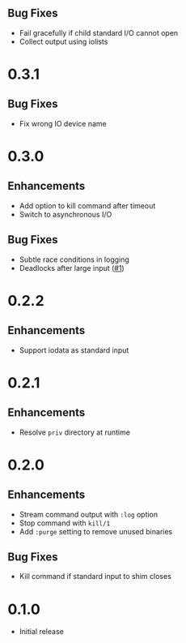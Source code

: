 ## Bug Fixes

- Fail gracefully if child standard I/O cannot open
- Collect output using iolists

# 0.3.1

## Bug Fixes

- Fix wrong IO device name

# 0.3.0

## Enhancements

- Add option to kill command after timeout
- Switch to asynchronous I/O

## Bug Fixes

- Subtle race conditions in logging
- Deadlocks after large input ([#1](https://github.com/jayjun/rambo/issues/1))

# 0.2.2

## Enhancements

- Support iodata as standard input

# 0.2.1

## Enhancements

- Resolve `priv` directory at runtime

# 0.2.0

## Enhancements

- Stream command output with `:log` option
- Stop command with `kill/1`
- Add `:purge` setting to remove unused binaries

## Bug Fixes

- Kill command if standard input to shim closes

# 0.1.0

- Initial release
